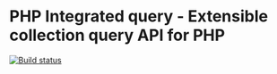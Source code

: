PHP Integrated query - Extensible collection query API for PHP
==============================================================
[![Build status](https://api.travis-ci.org/TimeToogo/Pinq.png)](https://travis-ci.org/TimeToogo/Pinq)
